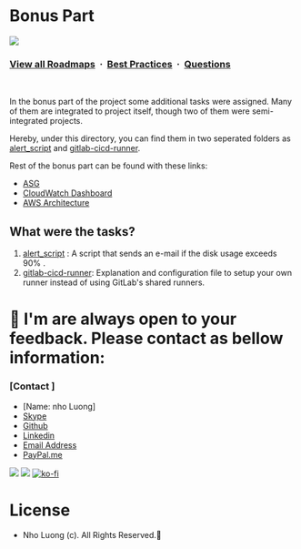 # Bonus Part

![](https://i.imgur.com/waxVImv.png)
### [View all Roadmaps](https://github.com/nholuongut/all-roadmaps) &nbsp;&middot;&nbsp; [Best Practices](https://github.com/nholuongut/all-roadmaps/blob/main/public/best-practices/) &nbsp;&middot;&nbsp; [Questions](https://www.linkedin.com/in/nholuong/)
<br/>

In the bonus part of the project some additional tasks were assigned. Many of them are integrated to project itself, though two of them were semi-integrated projects. 

Hereby, under this directory, you can find them in two seperated folders as [alert_script](./alert_script/) and [gitlab-cicd-runner](./gitlab-cicd-runner/). 

Rest of the bonus part can be found with these links: 
- [ASG](../react-app/README.md#asgtf)
- [CloudWatch Dashboard](../react-app/README.md#dashboardtf)
- [AWS Architecture](../react-app/README.md#aws-architecture)

## What were the tasks?

1. [alert_script](./alert_script/) : A script that sends an e-mail if the disk usage exceeds 90% .
2. [gitlab-cicd-runner](./gitlab-cicd-runner/): Explanation and configuration file to setup your own runner instead of using GitLab's shared runners.

# 🚀 I'm are always open to your feedback.  Please contact as bellow information:
### [Contact ]
* [Name: nho Luong]
* [Skype](luongutnho_skype)
* [Github](https://github.com/nholuongut/)
* [Linkedin](https://www.linkedin.com/in/nholuong/)
* [Email Address](luongutnho@hotmail.com)
* [PayPal.me](https://www.paypal.com/paypalme/nholuongut)

![](https://i.imgur.com/waxVImv.png)
![](Donate.png)
[![ko-fi](https://ko-fi.com/img/githubbutton_sm.svg)](https://ko-fi.com/nholuong)

# License
* Nho Luong (c). All Rights Reserved.🌟
